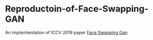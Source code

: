 # Reproductoin-of-Face-Swapping-GAN
An implemtentation of ICCV 2019 paper [Face Swapping Gan](https://arxiv.org/abs/1908.05932)
